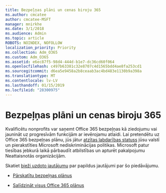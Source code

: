 ```yaml
---
title: Bezpeļņas plāni un cenas biroju 365
ms.author: cmcatee
author: cmcatee-MSFT
manager: mnirkhe
ms.date: 3/1/2018
ms.audience: Admin
ms.topic: article
ROBOTS: NOINDEX, NOFOLLOW
localization_priority: Priority
ms.collection: Adm_O365
ms.custom: Adm_O365
ms.assetid: e6ec87f5-98d4-444d-b1e7-dc36cd60f064
ms.openlocfilehash: c497b63381c32e8707c4d1565bdd4ae8fa253cd1
ms.sourcegitcommit: d6ea5e9458a2b8ceaab3ac4bd483e1130b9a398a
ms.translationtype: MT
ms.contentlocale: lv-LV
ms.lasthandoff: 01/15/2019
ms.locfileid: "28300975"
---
```

# <a name="office-365-for-nonprofit-plans-and-pricing"></a>Bezpeļņas plāni un cenas biroju 365

Kvalificētu nonprofits var saņemt Office 365 bezpeļņas kā ziedojumu vai jaunināt uz progresīvām funkcijām ar ievērojamu atlaidi. Lai pretendētu uz Office 365 bezpeļņas plānu, jūs jātur [atzītas labdarības statuss](https://go.microsoft.com/fwlink/p/?LinkID=330253) jūsu valstī un pierakstīties Microsoft nediskriminācijas politikas. Microsoft patur tiesības jebkurā laikā pārbaudīt atbilstības un apturēt pakalpojumu Neattaisnotās organizācijām. 
  
Skatiet [bieži uzdoto jautājumu](https://products.office.com/en-us/nonprofit/office-365-nonprofit) par papildus jautājumi par šo piedāvājumu. 
  
- [Pārskatītu bezpeļņas plānus](https://products.office.com/en-us/nonprofit/office-365-nonprofit-plans-and-pricing?tab=1)
    
- [Salīdzināt visus Office 365 plānus](https://products.office.com/en-us/business/compare-more-office-365-for-business-plans)
    

